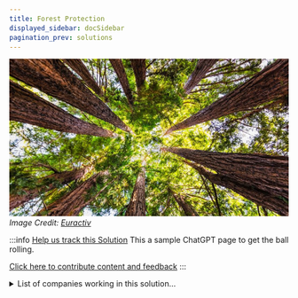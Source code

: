 ```yaml
---
title: Forest Protection
displayed_sidebar: docSidebar
pagination_prev: solutions
---
```

![Cover Image](../static/img/forest-protection.jpg)
*Image Credit: [Euractiv](https://www.euractiv.com/section/energy-environment/opinion/seven-steps-to-curb-deforestation-and-enhance-forest-protection-looking-beyond-eu-only-solutions/)*

:::info [Help us track this Solution](contribute)
This a sample ChatGPT page to get the ball rolling.

[Click here to contribute content and feedback](contribute)
:::

<details>
        <summary>List of companies working in this solution...</summary>
         <em>Note: this is an experimental feature. Accuracy not guaranteed</em>
        <div>
            <ul>
             
                <li><a href="https://www.carbonstreaming.com/">Carbon Streaming</a></li>
            
                <li><a href="https://www.thecapture.club/">Club Capture</a></li>
            
                <li><a href="https://www.naturalcapitalpartners.com/">Natural Capital Partners</a></li>
            
                <li><a href="https://lowercarboncapital.com/">Lower Carbon Capital</a></li>
            
            </ul>
        </div>
        </details>


:::company job openings
  #### [View open jobs in this Solution](https://climatebase.org/jobs?l=&q=&drawdown_solutions=Forest+Protection)
:::

## Overview

* Significant advancements in **forest protection** to combat climate change.
* Development of technologies for **capture and storage of carbon dioxide emissions** from industrial sectors.
* Forest protection technologies ensure **sustainable forest management**.
* Implementation of **policies and regulations** promoting the reduction of greenhouse gas emissions.

## Progress Made

* Progress witnessed in forest protection techniques.
* **REDD+**: A notable technology offering incentives to landowners to protect forests, leading to a reduction in greenhouse gas emissions.
* **Forest management planning tools** assist landowners in comprehending the value and benefits of forest protection.
* Pioneer organizations in this domain include **The Nature Conservancy and the World Wildlife Fund**.

## Lessons Learned

* Importance of **clear planning** in forest protection.
* Forest protection demands **collaborative efforts** among government, industry, and NGOs.
* Necessity for clear **economic incentives** for corporate participation.
* **Science-based protection strategies** are essential.
* The approach must be **adaptable** to changing climatic conditions.

## Challenges Ahead

* The primary challenge remains the **lack of funding**.
* Despite efforts by private entities, progress is slowed due to **financial constraints**.

## Best Path Forward

* **Raise public awareness** about the significance of forest protection in countering climate change effects.
* Engage with governmental bodies to establish **incentives for private landowners** for forest protection.
* **Research** to devise more potent and efficient forest protection methods.
* Provide **support in terms of funding and technical expertise** for forest protection initiatives.
